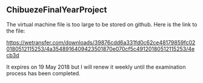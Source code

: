 ## ChibuezeFinalYearProject

The virtual machine file is too large to be stored on github. Here is the link to the file:

https://wetransfer.com/downloads/39876cdd6a331fd0c62ce48179859fc020180512115253/4a3548916409423501870e070cf5c49120180512115253/4ecb3d

It expires on 19 May 2018 but I will renew it weekly until the examination process has been completed.
